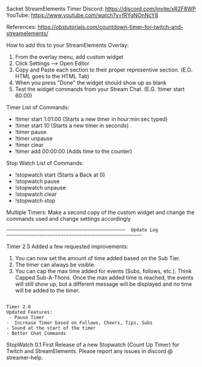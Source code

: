 Sacket StreamElements Timer
Discord: https://discord.com/invite/xR2F8WP
YouTube: https://www.youtube.com/watch?v=fRYgNOnNcY8

References:
https://obstutorials.com/countdown-timer-for-twitch-and-streamelements/



How to add this to your StreamElements Overlay:
1. From the overlay menu, add custom widget
2. Click Settings --> Open Editor
3. Copy and Paste each section to their proper representive section. (E.G. HTML goes to the HTML Tab)
4. When you press "Done" the widget should show up as blank
5. Test the widget commands from your Stream Chat. (E.G. !timer start 60:00)


Timer List of Commands:
- !timer start 1:01:00 (Starts a new timer in hour:min:sec typed)
- !timer start 10 (Starts a new timer in seconds) 
- !timer pause
- !timer unpause
- !timer clear
- !timer add 00:00:00 (Adds time to the counter)


Stop Watch List of Commands: 
- !stopwatch start (Starts a Back at 0) 
- !stopwatch pause
- !stopwatch unpause
- !stopwatch clear
- !stopwatch stop

Multiple Timers:
Make a second copy of the custom widget and change the commands used and change settings accordingly


~~~~~~~~~~~~~~~~~~~~~~~~~~~~~~~~~~~~~~~~~~~~~~~~~~~~~~~~~~~~~~~~~~~~~~~~~~~~~~~~~~~~~~~~~~~~~~~~~~~~~~~~~~~~
~~~~~~~~~~~~~~~~~~~~~~~~~~~~~~~~~~~~~~~~~~~~  Update Log  ~~~~~~~~~~~~~~~~~~~~~~~~~~~~~~~~~~~~~~~~~~~~~~~~~~
~~~~~~~~~~~~~~~~~~~~~~~~~~~~~~~~~~~~~~~~~~~~~~~~~~~~~~~~~~~~~~~~~~~~~~~~~~~~~~~~~~~~~~~~~~~~~~~~~~~~~~~~~~~~

Timer 2.5
Added a few requested improvements:
1.  You can now set the amount of time added based on the Sub Tier.
2. The timer can always be visible.
3. You can cap the max time added for events (Subs, follows, etc.).  Think  Capped Sub-A-Thons.  Once the max added time is reached, the events will still show up, but a different message will be displayed and no time will be added to the timer.

~~~~~~~~~~~~~~~~~~~~~~~~~~~~~~~~~~~~~~~~~~~~~~~~~~~~~~~~~~~~~~~~~~~~~~~~~~~~~~~~~~~~~~~~~~~~~~~~~~~~~~~~~~~~

Timer 2.0
Updated Features:
 - Pause Timer
-  Increase Timer based on Follows, Cheers, Tips, Subs
- Sound at the start of the timer
- Better Chat Commands
~~~~~~~~~~~~~~~~~~~~~~~~~~~~~~~~~~~~~~~~~~~~~~~~~~~~~~~~~~~~~~~~~~~~~~~~~~~~~~~~~~~~~~~~~~~~~~~~~~~~~~~~~~~~

StopWatch 0.1
First Release of a new Stopwatch (Count Up Timer) for Twitch and StreamElements.  Please report any issues in discord @ streamer-help.